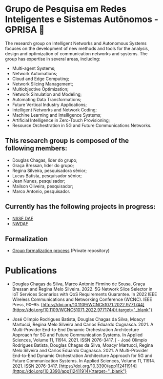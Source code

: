 # Grupo de Pesquisa em Redes Inteligentes e Sistemas Autônomos - GPRISA 📶

The research group on Intelligent Networks and Autonomous Systems focuses on the development of new methods and tools for the analysis, design and optimization of communication networks and systems. The group has expertise in several areas, including:

- Multi-agent Systems;
- Network Automations;
- Cloud and Edge Computing;
- Network Slicing Management;
- Multiobjective Optimization;
- Network Simulation and Modeling;
- Automating Data Transformations;
- Future Vertical Industry Applications;
- Intelligent Networks and Network Coding;
- Machine Learning and Intelligence Systems;
- Artificial Intelligence in Zero-Touch Provisioning;
- Resource Orchestration in 5G and Future Communications Networks.

## This research group is composed of the following members:

 - Douglas Chagas, líder do grupo;
 - Graça Bressan, líder do grupo;
 - Regina Silveira, pesquisadora sênior;
 - Lucas Batista, pesquisador sênior;
 - Jean Nunes, pesquisador;
 - Mailson Oliveira, pesquisador;
 - Marco Antonio, pesquisador.

## Currently has the following projects in progress:

 - [NSSF DAF](https://github.com/gprisa/nssfdaf)
 - [NWDAF](https://github.com/gprisa/nwdaf)

## Formalization

 - [Group formalization process](https://github.com/gprisa/formalization_process) (Private repository)
 
# Publications

 - Douglas Chagas da Silva, Marco Antonio Firmino de Sousa, Graça Bressan and Regina Melo Silveira. 2022. 5G Network Slice Selector in IoT Services Scenarios with QoS Requirements Guarantee. In 2022 IEEE Wireless Communications and Networking Conference (WCNC). IEEE Press, 90–95. [https://doi.org/10.1109/WCNC51071.2022.9771744](https://doi.org/10.1109/WCNC51071.2022.9771744){:target="_blank"}

 - José Olimpio Rodrigues Batista, Douglas Chagas da Silva, Moacyr Martucci, Regina Melo Silveira and Carlos Eduardo Cugnasca. 2021. A Multi-Provider End-to-End Dynamic Orchestration Architecture Approach for 5G and Future Communication Systems. In Applied Sciences, Volume 11, 11914. 2021. ISSN 2076-3417. [ - José Olimpio Rodrigues Batista, Douglas Chagas da Silva, Moacyr Martucci, Regina Melo Silveira and Carlos Eduardo Cugnasca. 2021. A Multi-Provider End-to-End Dynamic Orchestration Architecture Approach for 5G and Future Communication Systems. In Applied Sciences, Volume 11, 11914. 2021. ISSN 2076-3417. [https://doi.org/10.3390/app112411914](https://doi.org/10.3390/app112411914){:target="_blank"}


<!--
**gprisa/gprisa** is a ✨ _special_ ✨ repository because its `README.md` (this file) appears on your GitHub profile.

Here are some ideas to get you started:

- 🔭 I’m currently working on ...
- 🌱 I’m currently learning ...
- 👯 I’m looking to collaborate on ...
- 🤔 I’m looking for help with ...
- 💬 Ask me about ...
- 📫 How to reach me: ...
- 😄 Pronouns: ...
- ⚡ Fun fact: ...
-->
